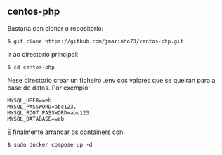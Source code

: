 ## centos-php

Bastaría con clonar o repositorio:
```
$ git clone https://github.com/jmarinho73/centos-php.git
```
Ir ao directorio principal:
```
$ cd centos-php
```
Nese directorio crear un ficheiro .env cos valores que se queiran para a base de datos. Por exemplo:
```
MYSQL_USER=web
MYSQL_PASSWORD=abc123.
MYSQL_ROOT_PASSWORD=abc123.
MYSQL_DATABASE=web
```
E finalmente arrancar os containers con:
```
$ sudo docker compose up -d
``` 
